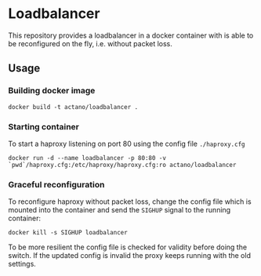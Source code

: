 # Loadbalancer

This repository provides a loadbalancer in a docker container with is able to be reconfigured on the fly, i.e.
without packet loss.

## Usage

### Building docker image

    docker build -t actano/loadbalancer .

### Starting container
To start a haproxy listening on port 80 using the config file `./haproxy.cfg`

    docker run -d --name loadbalancer -p 80:80 -v `pwd`/haproxy.cfg:/etc/haproxy/haproxy.cfg:ro actano/loadbalancer

### Graceful reconfiguration
To reconfigure haproxy without packet loss, change the config file which is mounted into the container
and send the `SIGHUP` signal to the running container:

    docker kill -s SIGHUP loadbalancer

To be more resilient the config file is checked for validity before doing the switch. If the updated config
is invalid the proxy keeps running with the old settings.
